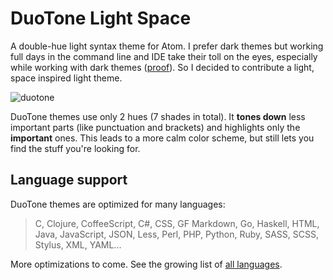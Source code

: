 # DuoTone Light Space

A double-hue light syntax theme for Atom. I prefer dark themes but working full days in the command line and IDE take their toll on the eyes, especially while working with dark themes ([proof](http://ux.stackexchange.com/questions/53264/dark-or-white-color-theme-is-better-for-the-eyes)). So I decided to contribute a light, space inspired light theme.

![duotone](https://dl.dropboxusercontent.com/u/20823269/duotone-light-space.png)

DuoTone themes use only 2 hues (7 shades in total). It __tones down__ less important parts (like punctuation and brackets) and highlights only the __important__ ones. This leads to a more calm color scheme, but still lets you find the stuff you're looking for.

## Language support

DuoTone themes are optimized for many languages:

> C, Clojure, CoffeeScript, C#, CSS, GF Markdown, Go, Haskell, HTML, Java, JavaScript, JSON, Less, Perl, PHP, Python, Ruby, SASS, SCSS, Stylus, XML, YAML...

More optimizations to come. See the growing list of [all languages](/styles/languages).
